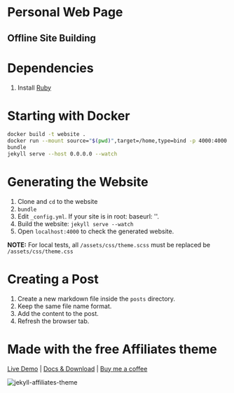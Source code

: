 # Personal Web Page

## Offline Site Building

# Dependencies
1. Install [Ruby](https://www.ruby-lang.org/en/documentation/installation/)

# Starting with Docker
```sh
docker build -t website .
docker run --mount source="$(pwd)",target=/home,type=bind -p 4000:4000 -it website bash
bundle
jekyll serve --host 0.0.0.0 --watch 
```

# Generating the Website
1. Clone and `cd` to the website 
1. `bundle`
1. Edit `_config.yml`. If your site is in root: baseurl: ''.
1. Build the website: `jekyll serve --watch`
1. Open `localhost:4000` to check the generated website.

**NOTE:** For local tests, all `/assets/css/theme.scss` must be replaced be `/assets/css/theme.css`

# Creating a Post
1. Create a new markdown file inside the `posts` directory.
1. Keep the same file name format.
1. Add the content to the post.
1. Refresh the browser tab.


# Made with the free Affiliates theme

[Live Demo](https://wowthemesnet.github.io/affiliates-jekyll-theme/) | [Docs & Download](https://bootstrapstarter.com/template-affiliates-bootstrap-jekyll/) |  [Buy me a coffee](https://www.wowthemes.net/donate/)

![jekyll-affiliates-theme](https://bootstrapstarter.com/assets/img/themes/affiliates-jekyll.jpg)
